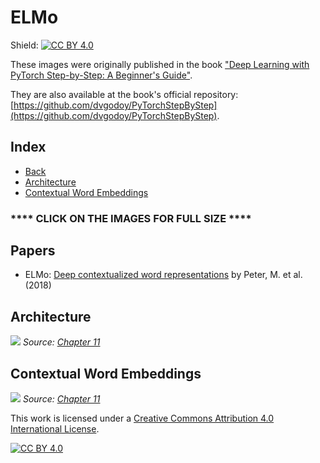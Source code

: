 # ELMo

Shield: [![CC BY 4.0][cc-by-shield]][cc-by]

These images were originally published in the book ["Deep Learning with PyTorch Step-by-Step: A Beginner's Guide"](https://leanpub.com/pytorch).

They are also available at the book's official repository: [https://github.com/dvgodoy/PyTorchStepByStep](https://github.com/dvgodoy/PyTorchStepByStep).

## Index

- [Back](https://github.com/dvgodoy/dl-visuals)
- [Architecture](#architecture)
- [Contextual Word Embeddings](#contextual-word-embeddings)

### **** CLICK ON THE IMAGES FOR FULL SIZE ****

## Papers

- ELMo: [Deep contextualized word representations](https://arxiv.org/abs/1802.05365) by Peter, M. et al. (2018)

## Architecture

[![](https://raw.githubusercontent.com/dvgodoy/dl-visuals/main/ELMo/elmo_lstm.png)](https://raw.githubusercontent.com/dvgodoy/dl-visuals/main/Decoder/elmo_lstm.png)
*Source: [Chapter 11](https://github.com/dvgodoy/PyTorchStepByStep/blob/master/Chapter11.ipynb)*

## Contextual Word Embeddings

[![](https://raw.githubusercontent.com/dvgodoy/dl-visuals/main/ELMo/elmo_embed.png)](https://raw.githubusercontent.com/dvgodoy/dl-visuals/main/Decoder/elmo_embed.png)
*Source: [Chapter 11](https://github.com/dvgodoy/PyTorchStepByStep/blob/master/Chapter11.ipynb)*

This work is licensed under a
[Creative Commons Attribution 4.0 International License][cc-by].

[![CC BY 4.0][cc-by-image]][cc-by]

[cc-by]: http://creativecommons.org/licenses/by/4.0/
[cc-by-image]: https://i.creativecommons.org/l/by/4.0/88x31.png
[cc-by-shield]: https://img.shields.io/badge/License-CC%20BY%204.0-lightgrey.svg
